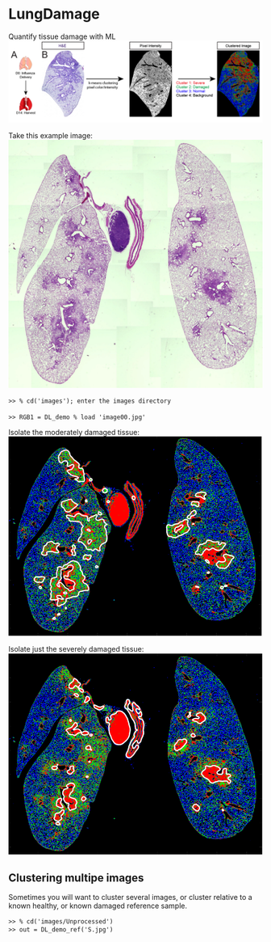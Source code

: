 # LungDamage
Quantify tissue damage with ML
![ScreenShot](images/Workflow-01.png)


Take this example image:
![ScreenShot](images/image00.jpg)

```
>> % cd('images'); enter the images directory

>> RGB1 = DL_demo % load 'image00.jpg'
```



Isolate the moderately damaged tissue:
![ScreenShot](images/image02.png)

Isolate just the severely damaged tissue:
![ScreenShot](images/image03.png)


## Clustering multipe images

Sometimes you will want to cluster several images, or cluster relative to a known healthy, or known damaged  reference sample.


```
>> % cd('images/Unprocessed')
>> out = DL_demo_ref('S.jpg')
```
